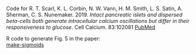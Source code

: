 
Code for R. T. Scarl, K. L. Corbin, N. W. Vann, H. M. Smith, L. S. Satin, A. Sherman, C. S. Nunemaker. 2019. *Intact pancreatic islets and dispersed beta-cells both generate intracellular calcium oscillations but differ in their responsiveness to glucose.* Cell Calcium. 83:102081 [PubMed](https://www.ncbi.nlm.nih.gov/pubmed/31563790)

R code to generate Fig. 5 in the paper:  
[make-sigmoids](make-sigmoids-clean.R)
